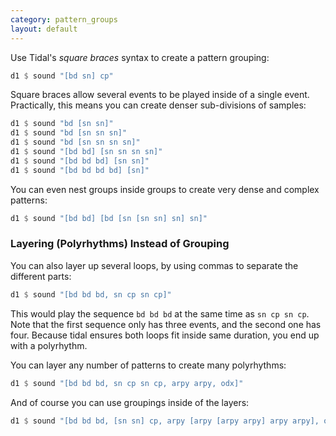 ```yaml
---
category: pattern_groups
layout: default
---
```


Use Tidal's _square braces_ syntax to create a pattern grouping:

~~~haskell
d1 $ sound "[bd sn] cp"
~~~

Square braces allow several events to be played inside of a single event.
Practically, this means you can create denser sub-divisions of samples:

~~~haskell
d1 $ sound "bd [sn sn]"
d1 $ sound "bd [sn sn sn]"
d1 $ sound "bd [sn sn sn sn]"
d1 $ sound "[bd bd] [sn sn sn sn]"
d1 $ sound "[bd bd bd] [sn sn]"
d1 $ sound "[bd bd bd bd] [sn]"
~~~

You can even nest groups inside groups to create very dense and complex
patterns:

~~~haskell
d1 $ sound "[bd bd] [bd [sn [sn sn] sn] sn]"
~~~

### Layering (Polyrhythms) Instead of Grouping

You can also layer up several loops, by using commas to separate the different parts:

~~~haskell
d1 $ sound "[bd bd bd, sn cp sn cp]"
~~~

This would play the sequence `bd bd bd` at the same time as `sn cp sn cp`.
Note that the first sequence only has three events, and the second one has four.
Because tidal ensures both loops fit inside same duration, you end up with
a polyrhythm.

You can layer any number of patterns to create many polyrhythms:

~~~haskell
d1 $ sound "[bd bd bd, sn cp sn cp, arpy arpy, odx]"
~~~

And of course you can use groupings inside of the layers:

~~~haskell
d1 $ sound "[bd bd bd, [sn sn] cp, arpy [arpy [arpy arpy] arpy arpy], odx]"
~~~
